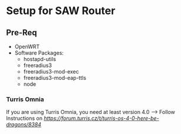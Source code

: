 # Setup for SAW Router

## Pre-Req
* OpenWRT
* Software Packages:
    * hostapd-utils
    * freeradius3
    * freeradius3-mod-exec
    * freeradius3-mod-eap-ttls
    * node

### Turris Omnia
If you are using Turris Omnia, you need at least version 4.0 --> Follow Instructions on *https://forum.turris.cz/t/turris-os-4-0-here-be-dragons/8384*